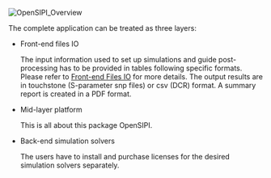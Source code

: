 <!--
SPDX-FileCopyrightText: 2024 Rivos Inc.

SPDX-License-Identifier: Apache-2.0
-->

![OpenSIPI_Overview](Figures/OpenSIPI_Overview.png)

The complete application can be treated as three layers:
- Front-end files IO

  The input information used to set up simulations and guide post-processing has to be provided in tables following specific formats. Please refer to [Front-end Files IO](Home/Front-end-Files-IO.md) for more details.
  The output results are in touchstone (S-parameter snp files) or csv (DCR) format. A summary report is created in a PDF format.
- Mid-layer platform

  This is all about this package OpenSIPI.
- Back-end simulation solvers

  The users have to install and purchase licenses for the desired simulation solvers separately.
